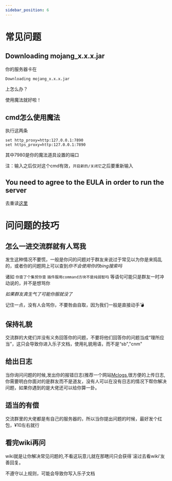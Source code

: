 ```yaml
---
sidebar_position: 6
---
```


# 常见问题

## Downloading mojang_x.x.x.jar
你的服务器卡在
```
Downloading mojang_x.x.x.jar
```
上怎么办？

使用魔法就好啦！

## cmd怎么使用魔法
执行这两条
```
set http_proxy=http:127.0.0.1:7890
set https_proxy=http:127.0.0.1:7890
```
其中7980是你的魔法道具设置的端口

注：输入之后仅对这个cmd有效，`开启新的/关闭它`之后要重新输入

## You need to agree to the EULA in order to run the server

去重读[这里](/docs/正式开服/开启服务端.md)

# 问问题的技巧

## 怎么一进交流群就有人骂我

发生这种情况不要慌，一般是你问的问题对于群友来说过于常见以为你是来捣乱的，或者你的问题网上可以查到*你不会使用你的bing搜索吗* 

诸如 `你查了个集贸你查` `插件服用command方块不是纯弱智吗` 等语句可能只是群友一时冲动说的，并不是想骂你

*如果群友真生气了可能你服就没了*

记住一点，没有人会骂你，不要咎由自取，因为我们一般是直接动手💣

## 保持礼貌

交流群的大佬们并没有义务回答你的问题，不要将他们回答你的问题当成“理所应当”，这只会导致你进入乐子文档，使用礼貌用语，而不是“sb","cnm"

## 给出日志

当你询问问题的时候,发出你的报错日志(推荐一个网站[Mclogs](https://mclo.gs/),很方便的上传日志,你需要明白你面对的是群友而不是道友，没有人可以在没有日志的情况下帮你解决问题，如果你遇到的是大佬还可以给你算一卦。

## 适当的有偿

交流群里的大佬都是有自己的服务器的，所以当你提出问题的时候，最好发个红包，¥10左右就行

## 看完wiki再问

wiki就是让你解决常见问题的,不看这玩意儿就在那瞎问只会获得`滚过去看wiki'友善回复。

不遵守以上规则，可能会导致你写入乐子文档
